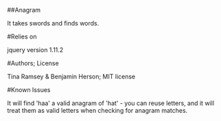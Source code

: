 ##Anagram

It takes swords and finds words.

#Relies on

jquery version 1.11.2

#Authors; License

Tina Ramsey & Benjamin Herson; MIT license

#Known Issues

It will find 'haa' a valid anagram of 'hat' - you can reuse letters, and it will treat them as valid letters when checking for anagram matches.
